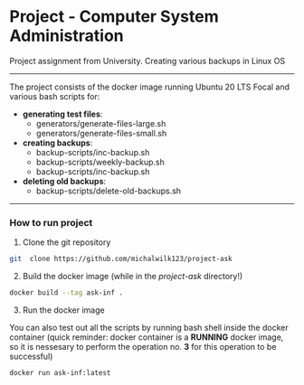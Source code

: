 # Project - Computer System Administration
Project assignment from University. Creating various backups in Linux OS

---

The project consists of the docker image running Ubuntu 20 LTS Focal and
various bash scripts for:

- **generating test files**:
  - generators/generate-files-large.sh
  - generators/generate-files-small.sh
- **creating backups**:
  - backup-scripts/inc-backup.sh
  - backup-scripts/weekly-backup.sh
  - backup-scripts/inc-backup.sh
- **deleting old backups**:
  - backup-scripts/delete-old-backups.sh

---

### How to run project

1. Clone the git repository
```bash
git  clone https://github.com/michalwilk123/project-ask
```
2. Build the docker image (while in the _project-ask_ directory!)
```bash
docker build --tag ask-inf .
```
3. Run the docker image

You can also test out all the scripts by running bash shell inside the docker
container (quick reminder: docker container is a **RUNNING** docker image,
so it is nessesary to perform the operation no. **3** for this operation to
be successful)

```bash
docker run ask-inf:latest
```
